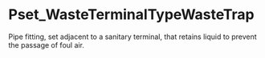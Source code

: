 # Pset_WasteTerminalTypeWasteTrap

Pipe fitting, set adjacent to a sanitary terminal, that retains liquid to prevent the passage of foul air.<!-- end of definition -->
